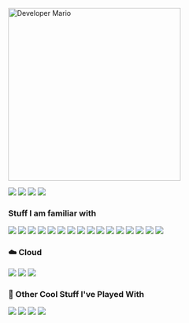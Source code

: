 <div align="left">

 <p align="left">
  <img src="mario.gif" width="350" alt="Developer Mario">
</p>

<!-- building things with TypeScript, Python, Go and sometimes Elixir just for fun. -->


<img src="https://img.shields.io/badge/TypeScript-007ACC?style=flat&logo=typescript&logoColor=white" />
<img src="https://img.shields.io/badge/Python-3776AB?style=flat&logo=python&logoColor=white" />
<img src="https://img.shields.io/badge/Go-00ADD8?style=flat&logo=go&logoColor=white" />
<img src="https://img.shields.io/badge/Elixir-4B275F?style=flat&logo=elixir&logoColor=white" />

### Stuff I am familiar with
<img src="https://img.shields.io/badge/React-20232A?style=flat&logo=react&logoColor=61DAFB" />
<img src="https://img.shields.io/badge/Next.js-000000?style=flat&logo=nextdotjs&logoColor=white" />
<img src="https://img.shields.io/badge/Astro-0D1117?style=flat&logo=astro&logoColor=white" />
<!-- <img src="https://img.shields.io/badge/Tailwind_CSS-38B2AC?style=flat&logo=tailwind-css&logoColor=white" />  -->
<img src="https://img.shields.io/badge/shadcn/ui-000000?style=flat&logo=shadcnui&logoColor=white" />
<img src="https://img.shields.io/badge/Zustand-2D3748?style=flat&logo=zustand&logoColor=white" />
<img src="https://img.shields.io/badge/Redux-593D88?style=flat&logo=redux&logoColor=white" />
<img src="https://img.shields.io/badge/XState--Store-2C3E50?style=flat&logo=xstate&logoColor=white" />
<img src="https://img.shields.io/badge/Node.js-43853D?style=flat&logo=node.js&logoColor=white" />
<img src="https://img.shields.io/badge/Express.js-404D59?style=flat&logo=express&logoColor=white" />
<img src="https://img.shields.io/badge/FastAPI-009688?style=flat&logo=fastapi&logoColor=white" />
<img src="https://img.shields.io/badge/Hono-E36002?style=flat&logo=hono&logoColor=white" />
<img src="https://img.shields.io/badge/PostgreSQL-316192?style=flat&logo=postgresql&logoColor=white" /> 
<img src="https://img.shields.io/badge/Pandas-150458?style=flat&logo=pandas&logoColor=white" />
<img src="https://img.shields.io/badge/NumPy-013243?style=flat&logo=numpy&logoColor=white" />
<img src="https://img.shields.io/badge/Polars-CD792C?style=flat&logo=polars&logoColor=white" />
<img src="https://img.shields.io/badge/Scikit--Learn-F7931E?style=flat&logo=scikit-learn&logoColor=white" />

### ☁️ Cloud 
<img src="https://img.shields.io/badge/Docker-2496ED?style=flat&logo=docker&logoColor=white" />
<img src="https://img.shields.io/badge/GitHub_Actions-2088FF?style=flat&logo=github-actions&logoColor=white" />
<img src="https://img.shields.io/badge/Cloudflare-F38020?style=flat&logo=cloudflare&logoColor=white" />
<!-- <img src="https://img.shields.io/badge/Nginx-009639?style=flat&logo=nginx&logoColor=white" /> -->

### 🧪 Other Cool Stuff I've Played With  
<img src="https://img.shields.io/badge/Expo-000020?style=flat&logo=expo&logoColor=white" />
<img src="https://img.shields.io/badge/DuckDB-FFF000?style=flat&logo=duckdb&logoColor=black" />
<img src="https://img.shields.io/badge/Phoenix-FF6600?style=flat&logo=phoenixframework&logoColor=white" />
<img src="https://img.shields.io/badge/NeoVim-57A143?style=flat&logo=neovim&logoColor=white" />

</div>
